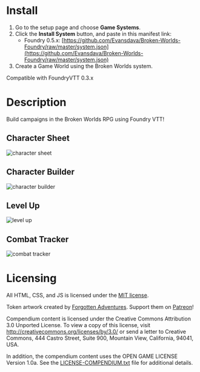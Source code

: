 # Install

1. Go to the setup page and choose **Game Systems**.
2. Click the **Install System** button, and paste in this manifest link:
    * Foundry 0.5.x: [https://github.com/Evansdava/Broken-Worlds-Foundry/raw/master/system.json](https://github.com/Evansdava/Broken-Worlds-Foundry/raw/master/system.json)
3. Create a Game World using the Broken Worlds system.

Compatible with FoundryVTT 0.3.x

# Description

Build campaigns in the Broken Worlds RPG using Foundry VTT!

## Character Sheet
![character sheet](https://mattsmithin.nyc3.digitaloceanspaces.com/assets/dw-0.3.0.png)

## Character Builder
![character builder](https://mattsmithin.nyc3.digitaloceanspaces.com/assets/dw-0.3.0-character-builder.png)

## Level Up
![level up](https://mattsmithin.nyc3.digitaloceanspaces.com/assets/dw-0.3.0-level-up.png)

## Combat Tracker
![combat tracker](https://gitlab.com/asacolips-projects/foundry-mods/dungeonworld/uploads/e3ff32b9c9e94c0dd57aeffa7e679e28/image.png)

# Licensing

All HTML, CSS, and JS is licensed under the [MIT license](https://gitlab.com/asacolips-projects/foundry-mods/dungeonworld/-/raw/master/LICENSE.txt).

Token artwork created by [Forgotten Adventures](https://www.forgotten-adventures.net/). Support them on [Patreon](https://www.patreon.com/forgottenadventures)!

Compendium content is licensed under the Creative Commons Attribution 3.0 Unported License. To view a copy of this license, visit http://creativecommons.org/licenses/by/3.0/ or send a letter to Creative Commons, 444 Castro Street, Suite 900, Mountain View, California, 94041, USA.

In addition, the compendium content uses the OPEN GAME LICENSE Version 1.0a. See the [LICENSE-COMPENDIUM.txt](https://github.com/Evansdava/Broken-Worlds-Foundry/-/raw/master/LICENSE-COMPENDIUM.txt) file for additional details.

